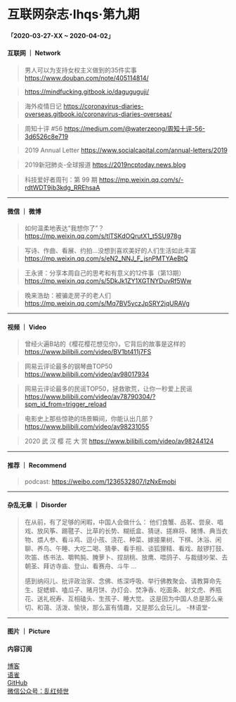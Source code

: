 # 互联网杂志·lhqs·第九期


#### 「2020-03-27-XX ~ 2020-04-02」


#### 互联网 ｜ Network

> 男人可以为支持女权主义做到的35件实事 https://www.douban.com/note/405114814/

> https://mindfucking.gitbook.io/daguguguji/

> 海外疫情日记 https://coronavirus-diaries-overseas.gitbook.io/coronavirus-diaries-overseas/

> 周知十评 #56 https://medium.com/@waterzeong/周知十评-56-3d6526c8e719

> 2019 Annual Letter https://www.socialcapital.com/annual-letters/2019

> 2019新冠肺炎-全球报道 https://2019ncptoday.news.blog

> 科技爱好者周刊：第 99 期 https://mp.weixin.qq.com/s/-rdtWDT9ib3kdg_RREhsaA



----

#### 微信 ｜ 微博

>  如何温柔地表达“我想你了”？ https://mp.weixin.qq.com/s/tlTSKdOQrutX1_t5SU978g

>  写诗、作曲、看展、约拍...没想到喜欢美好的人们生活如此丰富 https://mp.weixin.qq.com/s/eN2_NNJ_F_jsnPMTYAeBtQ

> 王永贤：分享本周自己的思考和有意义的12件事（第13期） https://mp.weixin.qq.com/s/5DkJk1ZY1XGTNYDuvRf5Ww

>  晚来浩劫：被骗走房子的老人们 https://mp.weixin.qq.com/s/Mq7BV5yczJpSRY2jqURAVg




----


#### 视频 ｜ Video


> 曾经火遍B站的《樱花樱花想见你》，它背后的故事是这样的   https://www.bilibili.com/video/BV1bt411j7FS 

> 网易云评论最多的钢琴曲TOP50 https://www.bilibili.com/video/av98017934

> 网易云评论最多的民谣TOP50，拯救歌荒，让你一秒爱上民谣 https://www.bilibili.com/video/av78790304/?spm_id_from=trigger_reload

> 电影史上那些惊艳的场景瞬间，你能认出几部？ https://www.bilibili.com/video/av98231055

> 2020 武 汉 樱 花 大 赏 https://www.bilibili.com/video/av98244124


----


#### 推荐 ｜ Recommend

> podcast: https://weibo.com/1236532807/IzNxEmobi 



----

#### 杂乱无章 ｜ Disorder


> 在从前，有了足够的闲暇，中国人会做什么：
他们食蟹、品茗、尝泉、唱戏、放风筝、踢毽子、比草的长势、糊纸盒、猜谜、搓麻将、赌博、典当衣物、煨人参、看斗鸡、逗小孩、浇花、种菜、嫁接果树、下棋、沐浴、闲聊、养鸟、午睡、大吃二喝、猜拳、看手相、谈狐狸精、看戏、敲锣打鼓、吹笛、练书法、嚼鸭肫、腌萝卜、捏胡桃、放鹰、喂鸽子、与裁缝吵架、去朝圣、拜访寺庙、登山、看赛舟、斗牛
...
>
> 感到纳闷儿、批评政治家、念佛、练深呼吸、举行佛教聚会、请教算命先生、捉蟋蟀、嗑瓜子、赌月饼、办灯会、焚净香、吃面条、射文虎、养瓶花、送礼祝寿、互相磕头、生孩子、睡大觉。
这是因为中国人总是那么亲切、和蔼、活泼、愉快，那么富有情趣，又是那么会玩儿。
-林语堂-

> 

> 

> 

> 

> 

> 

> 








----

#### 图片 ｜ Picture

<!-- ![图片集](http://qiniu.blog.lhqs.ink/log/2020-02-log3/01.jpg) -->




#### 内容订阅

[博客](http://blog.lhqs.ink)<br />
[语雀](https://www.yuque.com/lhqs/notes)<br />
[GitHub](https://github.com/lhqs/network-footpoint)<br />
[微信公众号：乱红倾世](https://weixin.sogou.com/weixin?type=1&ie=utf8&query=乱红倾世)<br />